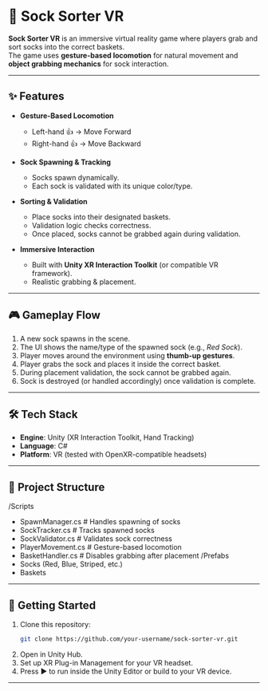 # 🧦 Sock Sorter VR  

**Sock Sorter VR** is an immersive virtual reality game where players grab and sort socks into the correct baskets.  
The game uses **gesture-based locomotion** for natural movement and **object grabbing mechanics** for sock interaction.  

---

## ✨ Features  

- **Gesture-Based Locomotion**  
  - Left-hand 👍 → Move Forward  
  - Right-hand 👍 → Move Backward  

- **Sock Spawning & Tracking**  
  - Socks spawn dynamically.  
  - Each sock is validated with its unique color/type.  

- **Sorting & Validation**  
  - Place socks into their designated baskets.  
  - Validation logic checks correctness.  
  - Once placed, socks cannot be grabbed again during validation.  

- **Immersive Interaction**  
  - Built with **Unity XR Interaction Toolkit** (or compatible VR framework).  
  - Realistic grabbing & placement.  

---

## 🎮 Gameplay Flow  

1. A new sock spawns in the scene.  
2. The UI shows the name/type of the spawned sock (e.g., *Red Sock*).  
3. Player moves around the environment using **thumb-up gestures**.  
4. Player grabs the sock and places it inside the correct basket.  
5. During placement validation, the sock cannot be grabbed again.  
6. Sock is destroyed (or handled accordingly) once validation is complete.  

---

## 🛠️ Tech Stack  

- **Engine**: Unity (XR Interaction Toolkit, Hand Tracking)  
- **Language**: C#  
- **Platform**: VR (tested with OpenXR-compatible headsets)  

---

## 📂 Project Structure  

/Scripts
- SpawnManager.cs # Handles spawning of socks
- SockTracker.cs # Tracks spawned socks
- SockValidator.cs # Validates sock correctness
- PlayerMovement.cs # Gesture-based locomotion
- BasketHandler.cs # Disables grabbing after placement
/Prefabs
- Socks (Red, Blue, Striped, etc.)
- Baskets

---

## 🚀 Getting Started  

1. Clone this repository:  
   ```bash
   git clone https://github.com/your-username/sock-sorter-vr.git
2. Open in Unity Hub.
3. Set up XR Plug-in Management for your VR headset.
4. Press ▶️ to run inside the Unity Editor or build to your VR device.

---
